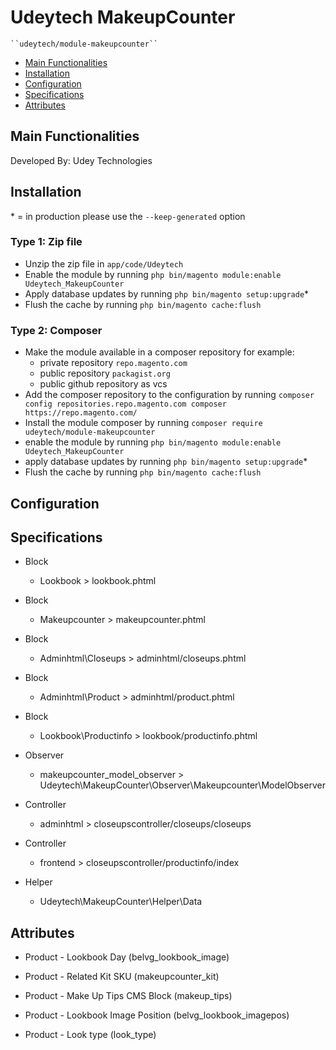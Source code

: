 # Udeytech MakeupCounter

    ``udeytech/module-makeupcounter``

 - [Main Functionalities](#markdown-header-main-functionalities)
 - [Installation](#markdown-header-installation)
 - [Configuration](#markdown-header-configuration)
 - [Specifications](#markdown-header-specifications)
 - [Attributes](#markdown-header-attributes)


## Main Functionalities
Developed By: Udey Technologies

## Installation
\* = in production please use the `--keep-generated` option

### Type 1: Zip file

 - Unzip the zip file in `app/code/Udeytech`
 - Enable the module by running `php bin/magento module:enable Udeytech_MakeupCounter`
 - Apply database updates by running `php bin/magento setup:upgrade`\*
 - Flush the cache by running `php bin/magento cache:flush`

### Type 2: Composer

 - Make the module available in a composer repository for example:
    - private repository `repo.magento.com`
    - public repository `packagist.org`
    - public github repository as vcs
 - Add the composer repository to the configuration by running `composer config repositories.repo.magento.com composer https://repo.magento.com/`
 - Install the module composer by running `composer require udeytech/module-makeupcounter`
 - enable the module by running `php bin/magento module:enable Udeytech_MakeupCounter`
 - apply database updates by running `php bin/magento setup:upgrade`\*
 - Flush the cache by running `php bin/magento cache:flush`


## Configuration




## Specifications

 - Block
	- Lookbook > lookbook.phtml

 - Block
	- Makeupcounter > makeupcounter.phtml

 - Block
	- Adminhtml\Closeups > adminhtml/closeups.phtml

 - Block
	- Adminhtml\Product > adminhtml/product.phtml

 - Block
	- Lookbook\Productinfo > lookbook/productinfo.phtml

 - Observer
	- makeupcounter_model_observer > Udeytech\MakeupCounter\Observer\Makeupcounter\ModelObserver

 - Controller
	- adminhtml > closeupscontroller/closeups/closeups

 - Controller
	- frontend > closeupscontroller/productinfo/index

 - Helper
	- Udeytech\MakeupCounter\Helper\Data


## Attributes

 - Product - Lookbook Day (belvg_lookbook_image)

 - Product - Related Kit SKU (makeupcounter_kit)

 - Product - Make Up Tips CMS Block (makeup_tips)

 - Product - Lookbook Image Position (belvg_lookbook_imagepos)

 - Product - Look type (look_type)

